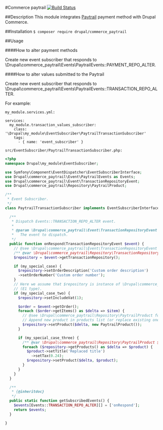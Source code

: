 #Commerce paytrail
[![Build Status](https://travis-ci.org/tuutti/commerce_paytrail.svg?branch=8.x-1.x)](https://travis-ci.org/tuutti/commerce_paytrail)

##Description
This module integrates [Paytrail](https://www.paytrail.com/en) payment method with Drupal Commerce.

##Installation
`$ composer require drupal/commerce_paytrail`

##Usage

####How to alter payment methods

Create new event subscriber that responds to \Drupal\commerce_paytrail\Events\PaytrailEvents::PAYMENT_REPO_ALTER.

####How to alter values submitted to the Paytrail

Create new event subscriber that responds to \Drupal\commerce_paytrail\Events\PaytrailEvents::TRANSACTION_REPO_ALTER.

For example:

`my_module.services.yml:`

```
services:
  my_module.transaction_values_subscriber:
    class: '\Drupal\my_module\EventSubscriber\PaytrailTransactionSubscriber'
    tags:
      - { name: 'event_subscriber' }
```
`src/EventSubscriber/PaytrailTransactionSubscriber.php:`
```php
<?php
namespace Drupal\my_module\EventSubscriber;

use Symfony\Component\EventDispatcher\EventSubscriberInterface;
use Drupal\commerce_paytrail\Event\PaytrailEvents as Events;
use Drupal\commerce_paytrail\Event\TransactionRepositoryEvent;
use Drupal\commerce_paytrail\Repository\PaytrailProduct;

/**
 * Event Subscriber.
 */
class PaytrailTransactionSubscriber implements EventSubscriberInterface {

  /**
   * Dispatch Events::TRANSACTION_REPO_ALTER event.
   *
   * @param \Drupal\commerce_paytrail\Event\TransactionRepositoryEvent
   *   The event to dispatch.
   */
  public function onRespond(TransactionRepositoryEvent $event) {
    // @see \Drupal\commerce_paytrail\Ȩvent\TransactionRepositoryEvent for available methods.
    /** @var \Drupal\commerce_paytrail\Repository\TransactionRepository $repository */
    $repository = $event->getTransactionRepository();

    if (my_special_case) {
      $repository->setOrderDescription('Custom order description')
      ->setOrderNumber('Custom order number');
    }
    // Here we assume that $repository is instance of \Drupal\commerce_paytrail\Repository\E1TransactionRepository
    // (E1 type).
    if (my_special_case_two) {
      $repository->setIncludeVat(1);

      $order = $event->getOrder();
      foreach ($order->getItems() as $delta => $item) {
        // @see \Drupal\commerce_paytrail\Repository\PaytrailProduct for available methods.
        // Append new product in products list (or replace existing one with given delta).
        $repository->setProduct($delta, new PaytrailProduct());
      }

      if (my_special_case_three) {
        /** @var \Drupal\commerce_paytrail\Repository\PaytrailProduct $product */
        foreach ($repository->getProducts() as $delta => $product) {
          $product->setTitle('Replaced title')
            ->setTax(0.24);
          $repository->setProduct($delta, $product);
        }
      }
    }
  }

  /**
   * {@inheritdoc}
   */
  public static function getSubscribedEvents() {
    $events[Events::TRANSACTION_REPO_ALTER][] = ['onRespond'];
    return $events;
  }

}
```

